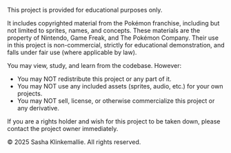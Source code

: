 This project is provided for educational purposes only.

It includes copyrighted material from the Pokémon franchise, including but not limited to sprites, names, and concepts. These materials are the property of Nintendo, Game Freak, and The Pokémon Company. Their use in this project is non-commercial, strictly for educational demonstration, and falls under fair use (where applicable by law).

You may view, study, and learn from the codebase. However:
- You may NOT redistribute this project or any part of it.
- You may NOT use any included assets (sprites, audio, etc.) for your own projects.
- You may NOT sell, license, or otherwise commercialize this project or any derivative.

If you are a rights holder and wish for this project to be taken down, please contact the project owner immediately.

© 2025 Sasha Klinkemallie. All rights reserved.